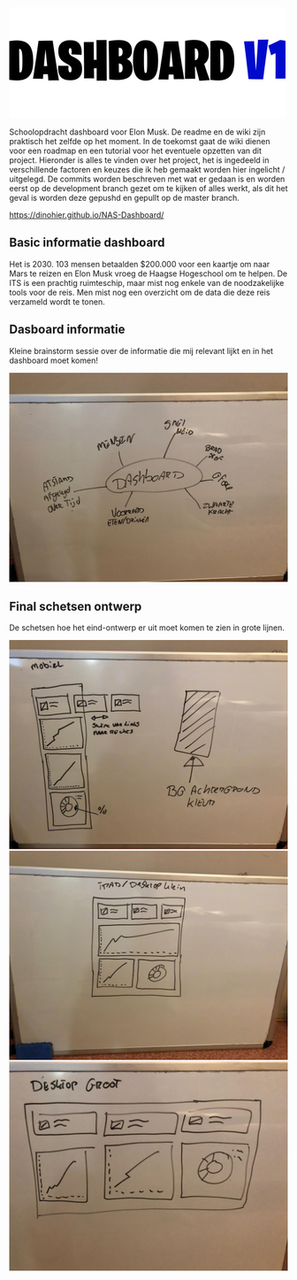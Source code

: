 ![](images/intro.png)

Schoolopdracht dashboard voor Elon Musk. De readme en de wiki zijn praktisch het zelfde op het moment. In de toekomst gaat de wiki dienen voor een roadmap en een tutorial voor het eventuele opzetten van dit project. Hieronder is alles te vinden over het project, het is ingedeeld in verschillende factoren en keuzes die ik heb gemaakt worden hier ingelicht / uitgelegd. De commits worden beschreven met wat er gedaan is en worden eerst op de development branch gezet om te kijken of alles werkt, als dit het geval is worden deze gepushd en gepullt op de master branch.

https://dinohier.github.io/NAS-Dashboard/

## Basic informatie dashboard

Het is 2030. 103 mensen betaalden $200.000 voor een kaartje om naar Mars te reizen en Elon Musk vroeg de Haagse Hogeschool om te helpen. De ITS is een prachtig ruimteschip, maar mist nog enkele van de noodzakelijke tools voor de reis. Men mist nog een overzicht om de data die deze reis verzameld wordt te tonen.

## Dasboard informatie
Kleine brainstorm sessie over de informatie die mij relevant lijkt en in het dashboard moet komen!

![](images/dashboard-info.jpeg)

## Final schetsen ontwerp
De schetsen hoe het eind-ontwerp er uit moet komen te zien in grote lijnen.

![](images/phone.jpeg)
![](images/ipad.jpeg)
![](images/desktop.jpeg)
